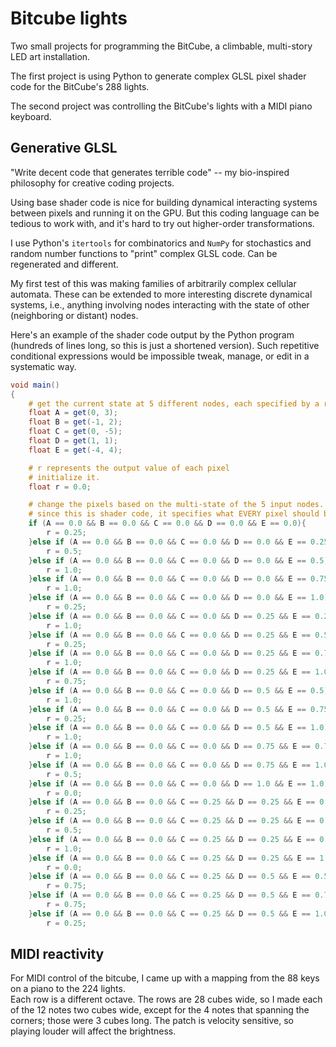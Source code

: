 # Bitcube lights

Two small projects for programming the BitCube, a climbable, multi-story LED art installation.

The first project is using Python to generate complex GLSL pixel shader code for the BitCube's 288 lights.

The second project was controlling the BitCube's lights with a MIDI piano keyboard.


## Generative GLSL

"Write decent code that generates terrible code" -- my bio-inspired philosophy for creative coding projects.

Using base shader code is nice for building dynamical interacting systems between pixels and running it on the GPU. But this coding language can be tedious to work with, and it's hard to try out higher-order transformations.

I use Python's `itertools` for combinatorics and `NumPy` for stochastics and random number functions to "print" complex GLSL code.  Can be regenerated and different.

My first test of this was making families of arbitrarily complex cellular automata.  These can be extended to more interesting discrete dynamical systems, i.e., anything involving nodes interacting with the state of other (neighboring or distant) nodes.  

Here's an example of the shader code output by the Python program (hundreds of lines long, so this is just a shortened version).  Such repetitive conditional expressions would be impossible tweak, manage, or edit in a systematic way.

```GLSL
void main()
{
    # get the current state at 5 different nodes, each specified by a relative (x,y) coordinate
    float A = get(0, 3);
    float B = get(-1, 2);
    float C = get(0, -5);
    float D = get(1, 1);
    float E = get(-4, 4);

    # r represents the output value of each pixel
    # initialize it.
    float r = 0.0;

    # change the pixels based on the multi-state of the 5 input nodes.
    # since this is shader code, it specifies what EVERY pixel should be doing, in parallel.
    if (A == 0.0 && B == 0.0 && C == 0.0 && D == 0.0 && E == 0.0){
        r = 0.25;
    }else if (A == 0.0 && B == 0.0 && C == 0.0 && D == 0.0 && E == 0.25){
        r = 0.5;
    }else if (A == 0.0 && B == 0.0 && C == 0.0 && D == 0.0 && E == 0.5){
        r = 1.0;
    }else if (A == 0.0 && B == 0.0 && C == 0.0 && D == 0.0 && E == 0.75){
        r = 1.0;
    }else if (A == 0.0 && B == 0.0 && C == 0.0 && D == 0.0 && E == 1.0){
        r = 0.25;
    }else if (A == 0.0 && B == 0.0 && C == 0.0 && D == 0.25 && E == 0.25){
        r = 1.0;
    }else if (A == 0.0 && B == 0.0 && C == 0.0 && D == 0.25 && E == 0.5){
        r = 0.25;
    }else if (A == 0.0 && B == 0.0 && C == 0.0 && D == 0.25 && E == 0.75){
        r = 1.0;
    }else if (A == 0.0 && B == 0.0 && C == 0.0 && D == 0.25 && E == 1.0){
        r = 0.75;
    }else if (A == 0.0 && B == 0.0 && C == 0.0 && D == 0.5 && E == 0.5){
        r = 1.0;
    }else if (A == 0.0 && B == 0.0 && C == 0.0 && D == 0.5 && E == 0.75){
        r = 0.25;
    }else if (A == 0.0 && B == 0.0 && C == 0.0 && D == 0.5 && E == 1.0){
        r = 1.0;
    }else if (A == 0.0 && B == 0.0 && C == 0.0 && D == 0.75 && E == 0.75){
        r = 1.0;
    }else if (A == 0.0 && B == 0.0 && C == 0.0 && D == 0.75 && E == 1.0){
        r = 0.5;
    }else if (A == 0.0 && B == 0.0 && C == 0.0 && D == 1.0 && E == 1.0){
        r = 0.0;
    }else if (A == 0.0 && B == 0.0 && C == 0.25 && D == 0.25 && E == 0.25){
        r = 0.25;
    }else if (A == 0.0 && B == 0.0 && C == 0.25 && D == 0.25 && E == 0.5){
        r = 0.5;
    }else if (A == 0.0 && B == 0.0 && C == 0.25 && D == 0.25 && E == 0.75){
        r = 1.0;
    }else if (A == 0.0 && B == 0.0 && C == 0.25 && D == 0.25 && E == 1.0){
        r = 0.0;
    }else if (A == 0.0 && B == 0.0 && C == 0.25 && D == 0.5 && E == 0.5){
        r = 0.75;
    }else if (A == 0.0 && B == 0.0 && C == 0.25 && D == 0.5 && E == 0.75){
        r = 0.75;
    }else if (A == 0.0 && B == 0.0 && C == 0.25 && D == 0.5 && E == 1.0){
        r = 0.25;
```

## MIDI reactivity

For MIDI control of the bitcube, I came up with a mapping from the 88 keys on a piano to the 224 lights.  
Each row is a different octave. The rows are 28 cubes wide, so I made each of the 12 notes two cubes wide, except for the 4 notes that spanning the corners; those were 3 cubes long.  The patch is velocity sensitive, so playing louder will affect the brightness.
